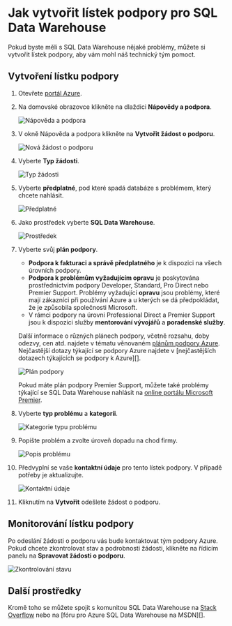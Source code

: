 <properties
   pageTitle="Jak vytvořit lístek podpory pro SQL Data Warehouse | Microsoft Azure"
   description="Jak vytvořit lístek podpory v Azure SQL Data Warehouse"
   services="sql-data-warehouse"
   documentationCenter="NA"
   authors="sonyam"
   manager="barbkess"
   editor=""/>

<tags
   ms.service="sql-data-warehouse"
   ms.devlang="NA"
   ms.topic="get-started-article"
   ms.tgt_pltfrm="NA"
   ms.workload="data-services"
   ms.date="05/29/2016"
   ms.author="sonyam;barbkess;sonyama"/>

# Jak vytvořit lístek podpory pro SQL Data Warehouse
 
Pokud byste měli s SQL Data Warehouse nějaké problémy, můžete si vytvořit lístek podpory, aby vám mohl náš technický tým pomoct.

## Vytvoření lístku podpory

1. Otevřete [portál Azure][].

2. Na domovské obrazovce klikněte na dlaždici **Nápovědy a podpora**.

    ![Nápověda a podpora](./media/sql-data-warehouse-get-started-create-support-ticket/help-support.png)

3. V okně Nápověda a podpora klikněte na **Vytvořit žádost o podporu**.

    ![Nová žádost o podporu](./media/sql-data-warehouse-get-started-create-support-ticket/create-support-request.png)

4. Vyberte **Typ žádosti**.

    ![Typ žádosti](./media/sql-data-warehouse-get-started-create-support-ticket/request-type.png)

5. Vyberte **předplatné**, pod které spadá databáze s problémem, který chcete nahlásit.

    ![Předplatné](./media/sql-data-warehouse-get-started-create-support-ticket/subscription.png)

6. Jako prostředek vyberte **SQL Data Warehouse**.

    ![Prostředek](./media/sql-data-warehouse-get-started-create-support-ticket/resource.png)

7. Vyberte svůj **plán podpory**.

    - **Podpora k fakturaci a správě předplatného** je k dispozici na všech úrovních podpory.
    - **Podpora k problémům vyžadujícím opravu** je poskytována prostřednictvím podpory Developer, Standard, Pro Direct nebo Premier Support. Problémy vyžadující **opravu** jsou problémy, které mají zákazníci při používání Azure a u kterých se dá předpokládat, že je způsobila společnosti Microsoft.
    - V rámci podpory na úrovni Professional Direct a Premier Support jsou k dispozici služby **mentorování vývojářů** a **poradenské služby**. 
    
    Další informace o různých plánech podpory, včetně rozsahu, doby odezvy, cen atd. najdete v tématu věnovaném [plánům podpory Azure][].  Nejčastější dotazy týkající se podpory Azure najdete v [nejčastějších dotazech týkajících se podpory k Azure][].

    ![Plán podpory](./media/sql-data-warehouse-get-started-create-support-ticket/support-plan.png)

    Pokud máte plán podpory Premier Support, můžete také problémy týkající se SQL Data Warehouse nahlásit na [online portálu Microsoft Premier][].

8. Vyberte **typ problému** a **kategorii**.

    ![Kategorie typu problému](./media/sql-data-warehouse-get-started-create-support-ticket/problem-type-category.png)

9. Popište problém a zvolte úroveň dopadu na chod firmy.

    ![Popis problému](./media/sql-data-warehouse-get-started-create-support-ticket/problem-description.png)

10. Předvyplní se vaše **kontaktní údaje** pro tento lístek podpory. V případě potřeby je aktualizujte.

    ![Kontaktní údaje](./media/sql-data-warehouse-get-started-create-support-ticket/contact-info.png)

11. Kliknutím na **Vytvořit** odešlete žádost o podporu.


## Monitorování lístku podpory

Po odeslání žádosti o podporu vás bude kontaktovat tým podpory Azure. Pokud chcete zkontrolovat stav a podrobnosti žádosti, klikněte na řídicím panelu na **Spravovat žádosti o podporu**.

![Zkontrolování stavu](./media/sql-data-warehouse-get-started-create-support-ticket/check-status.png)

## Další prostředky

Kromě toho se můžete spojit s komunitou SQL Data Warehouse na [Stack Overflow][] nebo na [fóru pro Azure SQL Data Warehouse na MSDN][].

<!-- External links -->
[portál Azure]: https://portal.azure.com/
[plánům podpory Azure]: https://azure.microsoft.com/support/plans/?WT.mc_id=Support_Plan_510979/
[Nejčastější dotazy týkající se podpory k Azure]: https://azure.microsoft.com/support/faq/
[online portálu Microsoft Premier]: https://premier.microsoft.com/
[Stack Overflow]: https://stackoverflow.com/questions/tagged/azure-sqldw/
[Fórum pro Azure SQL Data Warehouse na MSDN]: https://social.msdn.microsoft.com/Forums/home?forum=AzureSQLDataWarehouse/




<!--HONumber=Jun16_HO2-->


